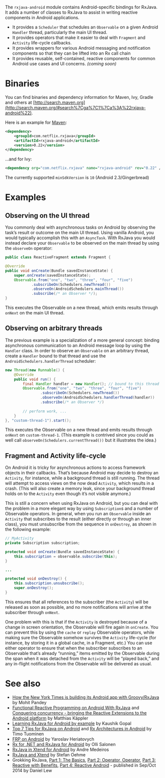The `rxjava-android` module contains Android-specific bindings for RxJava. It adds a number of classes to RxJava to assist in writing reactive components in Android applications.

- It provides a `Scheduler` that schedules an `Observable` on a given Android `Handler` thread, particularly the main UI thread.
- It provides operators that make it easier to deal with `Fragment` and `Activity` life-cycle callbacks.
- It provides wrappers for various Android messaging and notification components so that they can be lifted into an Rx call chain
- It provides reusable, self-contained, reactive components for common Android use cases and UI concerns. _(coming soon)_

# Binaries

You can find binaries and dependency information for Maven, Ivy, Gradle and others at [http://search.maven.org](http://search.maven.org/#search%7Cga%7C1%7Ca%3A%22rxjava-android%22).

Here is an example for [Maven](http://search.maven.org/#search%7Cga%7C1%7Ca%3A%22rxjava-android%22):

```xml
<dependency>
    <groupId>com.netflix.rxjava</groupId>
    <artifactId>rxjava-android</artifactId>
    <version>0.22</version>
</dependency>
```

&hellip;and for Ivy:

```xml
<dependency org="com.netflix.rxjava" name="rxjava-android" rev="0.22" />
```

The currently supported `minSdkVersion` is `10` (Android 2.3/Gingerbread)

# Examples

## Observing on the UI thread

You commonly deal with asynchronous tasks on Android by observing the task&#8217;s result or outcome on the main UI thread. Using vanilla Android, you would typically accomplish this with an `AsyncTask`. With RxJava you would instead declare your `Observable` to be observed on the main thread by using the `observeOn` operator:

```java
public class ReactiveFragment extends Fragment {

@Override
public void onCreate(Bundle savedInstanceState) {
    super.onCreate(savedInstanceState);
    Observable.from("one", "two", "three", "four", "five")
            .subscribeOn(Schedulers.newThread())
            .observeOn(AndroidSchedulers.mainThread())
            .subscribe(/* an Observer */);
}
```
 
This executes the Observable on a new thread, which emits results through `onNext` on the main UI thread.

## Observing on arbitrary threads
The previous example is a specialization of a more general concept: binding asynchronous communication to an Android message loop by using the `Handler` class. In order to observe an `Observable` on an arbitrary thread, create a `Handler` bound to that thread and use the `AndroidSchedulers.handlerThread` scheduler:

```java
new Thread(new Runnable() {
    @Override
    public void run() {
        final Handler handler = new Handler(); // bound to this thread
        Observable.from("one", "two", "three", "four", "five")
                .subscribeOn(Schedulers.newThread())
                .observeOn(AndroidSchedulers.handlerThread(handler))
                .subscribe(/* an Observer */)
                    
        // perform work, ...
    }
}, "custom-thread-1").start();
```

This executes the Observable on a new thread and emits results through `onNext` on `custom-thread-1`. (This example is contrived since you could as well call `observeOn(Schedulers.currentThread())` but it illustrates the idea.)

## Fragment and Activity life-cycle

On Android it is tricky for asynchronous actions to access framework objects in their callbacks. That&#8217;s because Android may decide to destroy an `Activity`, for instance, while a background thread is still running. The thread will attempt to access views on the now dead `Activity`, which results in a crash. (This will also create a memory leak, since your background thread holds on to the `Activity` even though it&#8217;s not visible anymore.)

This is still a concern when using RxJava on Android, but you can deal with the problem in a more elegant way by using `Subscription`s and a number of Observable operators. In general, when you run an `Observable` inside an `Activity` that subscribes to the result (either directly or through an inner class), you must unsubscribe from the sequence in `onDestroy`, as shown in the following example:

```java
// MyActivity
private Subscription subscription;

protected void onCreate(Bundle savedInstanceState) {
    this.subscription = observable.subscribe(this);
}

...

protected void onDestroy() {
    this.subscription.unsubscribe();
    super.onDestroy();
}
```

This ensures that all references to the subscriber (the `Activity`) will be released as soon as possible, and no more notifications will arrive at the subscriber through `onNext`.

One problem with this is that if the `Activity` is destroyed because of a change in screen orientation, the Observable will fire again in `onCreate`. You can prevent this by using the `cache` or `replay` Observable operators, while making sure the Observable somehow survives the `Activity` life-cycle (for instance, by storing it in a global cache, in a Fragment, etc.) You can use either operator to ensure that when the subscriber subscribes to an Observable that&#8217;s already &ldquo;running,&rdquo; items emitted by the Observable during the span when it was detached from the `Activity` will be &ldquo;played back,&rdquo; and any in-flight notifications from the Observable will be delivered as usual.

# See also
* [How the New York Times is building its Android app with Groovy/RxJava](http://open.blogs.nytimes.com/2014/08/18/getting-groovy-with-reactive-android/?_php=true&_type=blogs&_php=true&_type=blogs&_r=1&) by Mohit Pandey
* [Functional Reactive Programming on Android With RxJava](http://mttkay.github.io/blog/2013/08/25/functional-reactive-programming-on-android-with-rxjava/) and [Conquering concurrency - bringing the Reactive Extensions to the Android platform](https://speakerdeck.com/mttkay/conquering-concurrency-bringing-the-reactive-extensions-to-the-android-platform) by Matthias Käppler
* [Learning RxJava for Android by example](https://github.com/kaushikgopal/Android-RxJava) by Kaushik Gopal
* [Top 7 Tips for RxJava on Android](http://blog.futurice.com/top-7-tips-for-rxjava-on-android) and [Rx Architectures in Android](http://www.slideshare.net/TimoTuominen1/rxjava-architectures-on-android-8-android-livecode-32531688) by Timo Tuominen
* [FRP on Android](http://slid.es/yaroslavheriatovych/frponandroid) by Yaroslav Heriatovych
* [Rx for .NET and RxJava for Android](http://blog.futurice.com/tech-pick-of-the-week-rx-for-net-and-rxjava-for-android) by Olli Salonen
* [RxJava in Xtend for Android](http://blog.futurice.com/android-development-has-its-own-swift) by Andre Medeiros
* [RxJava and Xtend](http://mnmlst-dvlpr.blogspot.de/2014/07/rxjava-and-xtend.html) by Stefan Oehme
* Grokking RxJava, [Part 1: The Basics](http://blog.danlew.net/2014/09/15/grokking-rxjava-part-1/), [Part 2: Operator, Operator](http://blog.danlew.net/2014/09/22/grokking-rxjava-part-2/), [Part 3: Reactive with Benefits](http://blog.danlew.net/2014/09/30/grokking-rxjava-part-3/), [Part 4: Reactive Android](http://blog.danlew.net/2014/10/08/grokking-rxjava-part-4/) - published in Sep/Oct 2014 by Daniel Lew